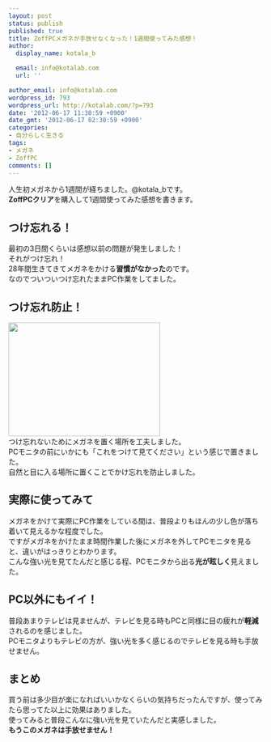 ```yaml
---
layout: post
status: publish
published: true
title: ZoffPCメガネが手放せなくなった！1週間使ってみた感想！
author:
  display_name: kotala_b

  email: info@kotalab.com
  url: ''

author_email: info@kotalab.com
wordpress_id: 793
wordpress_url: http://kotalab.com/?p=793
date: '2012-06-17 11:30:59 +0900'
date_gmt: '2012-06-17 02:30:59 +0900'
categories:
- 自分らしく生きる
tags:
- メガネ
- ZoffPC
comments: []
---
```

<p>人生初メガネから1週間が経ちました。@kotala_bです。<br />
<strong>ZoffPCクリア</strong>を購入して1週間使ってみた感想を書きます。<br />
<!--more--></p>
<h2>つけ忘れる！</h2>
<p>最初の3日間くらいは感想以前の問題が発生しました！<br />
それがつけ忘れ！<br />
28年間生きてきてメガネをかける<strong>習慣がなかった</strong>のです。<br />
なのでついついつけ忘れたままPC作業をしてました。</p>
<h2>つけ忘れ防止！</h2>
<p><a href="http://kotalab.com/wp-content/uploads/zoff_120617.jpg" target="_blank"><img src="http://kotalab.com/wp-content/uploads/zoff_120617-300x225.jpg" alt="" title="zoff_120617" width="300" height="225" class="alignnone size-medium wp-image-794" /></a><br />
つけ忘れないためにメガネを置く場所を工夫しました。<br />
PCモニタの前にいかにも「これをつけて見てください」という感じで置きました。<br />
自然と目に入る場所に置くことでかけ忘れを防止しました。</p>
<h2>実際に使ってみて</h2>
<p>メガネをかけて実際にPC作業をしている間は、普段よりもほんの少し色が落ち着いて見えるかな程度でした。<br />
ですがメガネをかけたまま時間作業した後にメガネを外してPCモニタを見ると、違いがはっきりとわかります。<br />
こんな強い光を見てたんだと感じる程、PCモニタから出る<strong>光が眩しく</strong>見えました。</p>
<h2>PC以外にもイイ！</h2>
<p>普段あまりテレビは見ませんが、テレビを見る時もPCと同様に目の疲れが<strong>軽減</strong>されるのを感じました。<br />
PCモニタよりもテレビの方が、強い光を多く感じるのでテレビを見る時も手放せません。</p>
<h2>まとめ</h2>
<p>買う前は多少目が楽になればいいかなくらいの気持ちだったんですが、使ってみたら思ってた以上に効果はありました。<br />
使ってみると普段こんなに強い光を見ていたんだと実感しました。<br />
<strong>もうこのメガネは手放せません！</strong></p>
